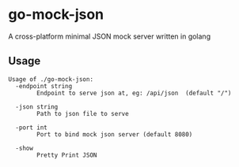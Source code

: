 # go-mock-json
A cross-platform minimal JSON mock server written in golang

## Usage
```
Usage of ./go-mock-json:
  -endpoint string 
        Endpoint to serve json at, eg: /api/json  (default "/")

  -json string
    	Path to json file to serve
        
  -port int
    	Port to bind mock json server (default 8080)
        
  -show
    	Pretty Print JSON
```
